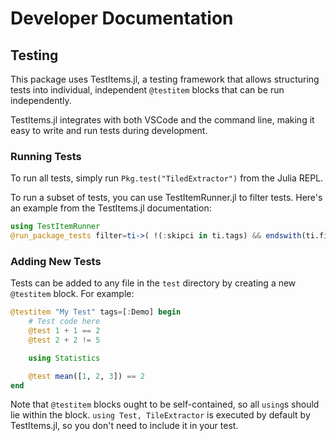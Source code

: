 # Developer Documentation

## Testing

This package uses TestItems.jl, a testing framework that allows structuring tests into individual, independent `@testitem` blocks that can be run independently.

TestItems.jl integrates with both VSCode and the command line, making it easy to write and run tests during development.

### Running Tests

To run all tests, simply run `Pkg.test("TiledExtractor")` from the Julia REPL.

To run a subset of tests, you can use TestItemRunner.jl to filter tests.  Here's an example from the TestItems.jl documentation:

```julia
using TestItemRunner
@run_package_tests filter=ti->( !(:skipci in ti.tags) && endswith(ti.filename, "test_foo.jl") )
```

### Adding New Tests

Tests can be added to any file in the `test` directory by creating a new `@testitem` block. For example:

```julia
@testitem "My Test" tags=[:Demo] begin
    # Test code here
    @test 1 + 1 == 2
    @test 2 + 2 != 5

    using Statistics

    @test mean([1, 2, 3]) == 2
end
```

Note that `@testitem` blocks ought to be self-contained, so all `using`s should lie within the block.  `using Test, TileExtractor` is executed by default by TestItems.jl, so you don't need to include it in your test.
